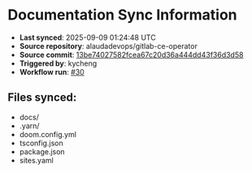 # Documentation Sync Information

- **Last synced**: 2025-09-09 01:24:48 UTC
- **Source repository**: alaudadevops/gitlab-ce-operator
- **Source commit**: [13be74027582fcea67c20d36a444dd43f36d3d58](https://github.com/alaudadevops/gitlab-ce-operator/commit/13be74027582fcea67c20d36a444dd43f36d3d58)
- **Triggered by**: kycheng
- **Workflow run**: [#30](https://github.com/alaudadevops/gitlab-ce-operator/actions/runs/17568893493)

## Files synced:
- docs/
- .yarn/
- doom.config.yml
- tsconfig.json
- package.json
- sites.yaml
